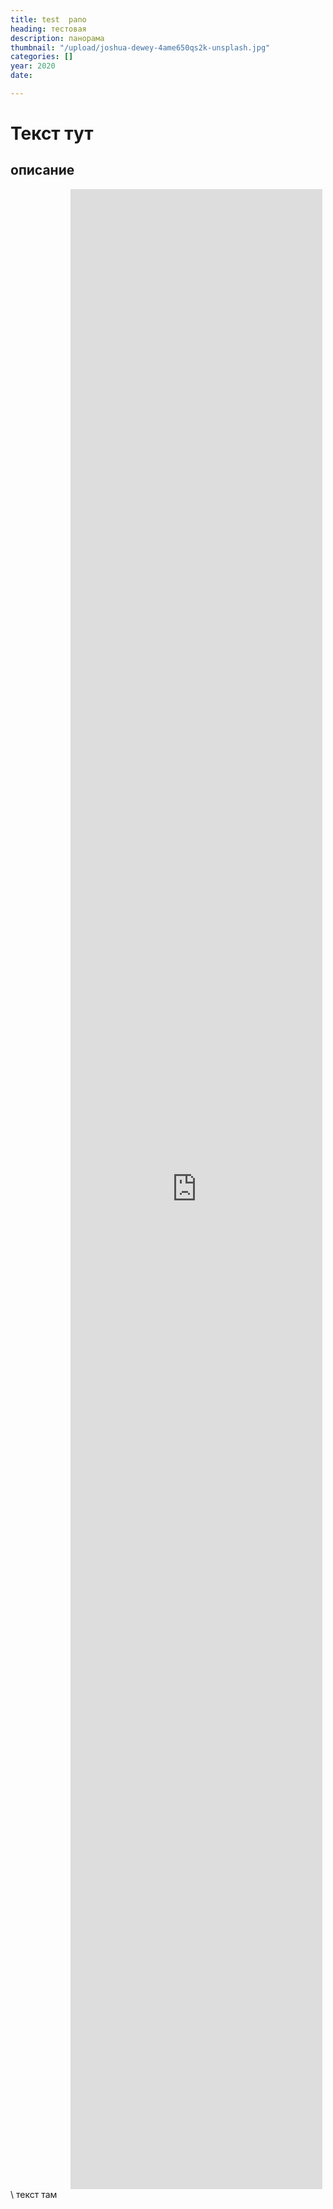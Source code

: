 ```yaml
---
title: test  pano
heading: тестовая
description: панорама
thumbnail: "/upload/joshua-dewey-4ame650qs2k-unsplash.jpg"
categories: []
year: 2020
date: 

---
```

# Текст тут
<div>
<h2>
    <!-- пишите описание тут -->
    описание
</h2>
<iframe src="https://hi360v.com/other/painters/jagminas/" frameborder="0" scrolling="no" style="height: 80vh; width: 80%; margin: 0 10vw" allowfullscreen="true" webkitallowfullscreen="true" mozallowfullscreen="true"></iframe>
</div>
\
текст там
